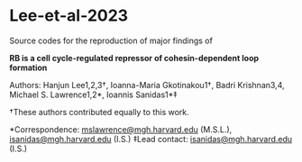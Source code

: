 # Lee-et-al-2023

Source codes for the reproduction of major findings of

**RB is a cell cycle-regulated repressor of cohesin-dependent loop formation**

Authors: Hanjun Lee1,2,3†, Ioanna-Maria Gkotinakou1†, Badri Krishnan3,4, Michael S. Lawrence1,2*, Ioannis Sanidas1*‡

†These authors contributed equally to this work.

*Correspondence: mslawrence@mgh.harvard.edu (M.S.L.), isanidas@mgh.harvard.edu (I.S.)
‡Lead contact: isanidas@mgh.harvard.edu (I.S.)
